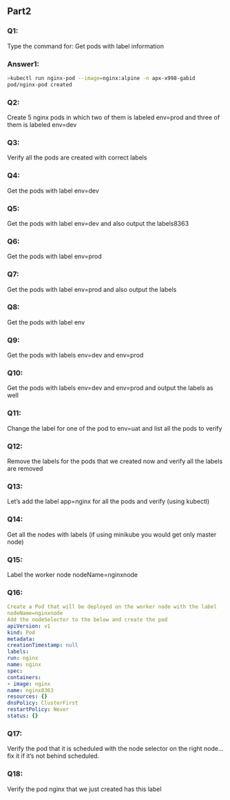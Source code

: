 ## Part2

### Q1:
 Type the command for:
Get pods with label information
### Answer1:
```Bash
>kubectl run nginx-pod --image=nginx:alpine -n apx-x998-gabid
pod/nginx-pod created
```

### Q2:
Create 5 nginx pods in which two of them is labeled env=prod and three of them is
labeled env=dev
### Q3:
Verify all the pods are created with correct labels
### Q4:
Get the pods with label env=dev
### Q5:
Get the pods with label env=dev and also output the labels8363
### Q6:
Get the pods with label env=prod
### Q7:
Get the pods with label env=prod and also output the labels
### Q8:
Get the pods with label env
### Q9:
Get the pods with labels env=dev and env=prod
### Q10:
Get the pods with labels env=dev and env=prod and output the labels as well
### Q11:
Change the label for one of the pod to env=uat and list all the pods to verify
### Q12:
Remove the labels for the pods that we created now and verify all the labels are removed
### Q13:
Let’s add the label app=nginx for all the pods and verify (using kubectl)
### Q14:
Get all the nodes with labels (if using minikube you would get only master node)
### Q15:
Label the worker node nodeName=nginxnode
### Q16:
```yaml
Create a Pod that will be deployed on the worker node with the label
nodeName=nginxnode
Add the nodeSelector to the below and create the pod
apiVersion: v1
kind: Pod
metadata:
creationTimestamp: null
labels:
run: nginx
name: nginx
spec:
containers:
- image: nginx
name: nginx8363
resources: {}
dnsPolicy: ClusterFirst
restartPolicy: Never
status: {}
```
### Q17:
Verify the pod that it is scheduled with the node selector on the right node… fix it if
it’s not behind scheduled.
### Q18:
Verify the pod nginx that we just created has this label

